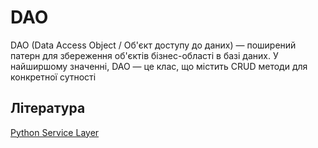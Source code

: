# DAO

DAO (Data Access Object / Об'єкт доступу до даних) — поширений патерн для збереження об'єктів бізнес-області в базі даних. У найширшому значенні, DAO — це клас, що містить CRUD методи для конкретної сутності

## Література

<a href="https://habr.com/ru/post/581964/">Python Service Layer</a>